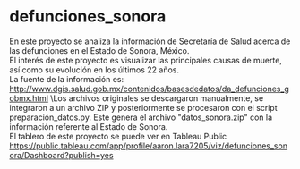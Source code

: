 # defunciones_sonora
En este proyecto se analiza la información de Secretaría de Salud acerca de las defunciones en el Estado de Sonora, México.\
El interés de este proyecto es visualizar las principales causas de muerte, así como su evolución en los últimos 22 años.\
La fuente de la información es: http://www.dgis.salud.gob.mx/contenidos/basesdedatos/da_defunciones_gobmx.html
\Los archivos originales se descargaron manualmente, se integraron a un archivo ZIP y posteriormente se procesaron con el script preparación_datos.py. Este genera el archivo "datos_sonora.zip" con la información referente al Estado de Sonora.\
El tablero de este proyecto se puede ver en Tableau Public https://public.tableau.com/app/profile/aaron.lara7205/viz/defunciones_sonora/Dashboard?publish=yes
